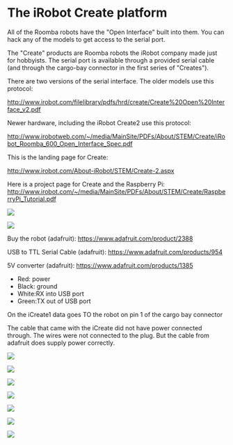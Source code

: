 # The iRobot Create platform

All of the Roomba robots have the "Open Interface" built into them. You can hack any of the models to get access to the
serial port.

The "Create" products are Roomba robots the iRobot company made just for hobbyists. The serial port is available through a
provided serial cable (and through the cargo-bay connector in the first series of "Creates").

There are two versions of the serial interface. The older models use this protocol:

http://www.irobot.com/filelibrary/pdfs/hrd/create/Create%20Open%20Interface_v2.pdf

Newer hardware, including the iRobot Create2 use this protocol:

http://www.irobotweb.com/~/media/MainSite/PDFs/About/STEM/Create/iRobot_Roomba_600_Open_Interface_Spec.pdf

This is the landing page for Create:

http://www.irobot.com/About-iRobot/STEM/Create-2.aspx

Here is a project page for Create and the Raspberry Pi:
http://www.irobot.com/~/media/MainSite/PDFs/About/STEM/Create/RaspberryPi_Tutorial.pdf

![](https://github.com/topherCantrell/robots-iRobotCreate/blob/master/art/wiring.jpg)

![](https://github.com/topherCantrell/robots-iRobotCreate/blob/master/art/iRobotDIN.jpg)

Buy the robot (adafruit): https://www.adafruit.com/product/2388

USB to TTL Serial Cable (adafruit): https://www.adafruit.com/products/954

5V converter (adafruit): https://www.adafruit.com/products/1385

  - Red: power
  - Black: ground
  - White:RX into USB port 
  - Green:TX out of USB port

On the iCreate1 data goes TO the robot on pin 1 of the cargo bay connector

The cable that came with the iCreate did not have power connected through. The wires were not connected to the plug.
But the cable from adafruit does supply power correctly.

![](https://github.com/topherCantrell/robots-iRobotCreate/blob/master/art/buck.jpg)

![](https://github.com/topherCantrell/robots-iRobotCreate/blob/master/art/roombaDIN.jpg)

![](https://github.com/topherCantrell/robots-iRobotCreate/blob/master/art/usbserial.jpg)

![](https://github.com/topherCantrell/robots-iRobotCreate/blob/master/art/picreate1.jpg)

![](https://github.com/topherCantrell/robots-iRobotCreate/blob/master/art/picreate2.jpg)

![](https://github.com/topherCantrell/robots-iRobotCreate/blob/master/art/picreate1b.jpg)

![](https://github.com/topherCantrell/robots-iRobotCreate/blob/master/art/picreate2b.jpg)
